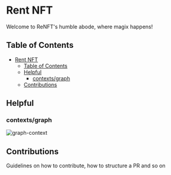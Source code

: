 # Rent NFT

Welcome to ReNFT's humble abode, where magix happens!


## Table of Contents

- [Rent NFT](#rent-nft)
  - [Table of Contents](#table-of-contents)
  - [Helpful](#helpful)
    - [contexts/graph](#contextsgraph)
  - [Contributions](#contributions)

## Helpful

### contexts/graph

![graph-context](graph-context.jpg)

## Contributions

Guidelines on how to contribute, how to structure a PR and so on
